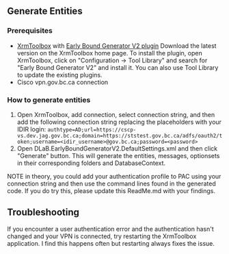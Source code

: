 ## Generate Entities

### Prerequisites
- [XrmToolbox](https://www.xrmtoolbox.com/) with [Early Bound Generator V2 plugin](https://www.xrmtoolbox.com/plugins/DLaB.Xrm.EarlyBoundGeneratorV2/)
Download the latest version on the XrmToolbox home page. To install the plugin, open XrmToolbox, click on "Configuration -> Tool Library" and search for "Early Bound Generator V2" and install it.
You can also use Tool Library to update the existing plugins.
- Cisco vpn.gov.bc.ca connection

### How to generate entities
1. Open XrmToolbox, add connection, select connection string, and then add the following connection string replacing the placeholders with your IDIR login:
`authtype=AD;url=https://cscp-vs.dev.jag.gov.bc.ca;domain=https://ststest.gov.bc.ca/adfs/oauth2/token;username=<idir_username>@gov.bc.ca;password=<password>`
2. Open DLaB.EarlyBoundGeneratorV2.DefaultSettings.xml and then click "Generate" button.
This will generate the entities, messages, optionsets in their corresponding folders and DatabaseContext.

NOTE in theory, you could add your authentication profile to PAC using your connection string and then use the command lines found in the generated code. If you do try this, please update this ReadMe.md with your findings.

## Troubleshooting

If you encounter a user authentication error and the authentication hasn't changed and your VPN is connected, try restarting the XrmToolbox application. I find this happens often but restarting always fixes the issue.
